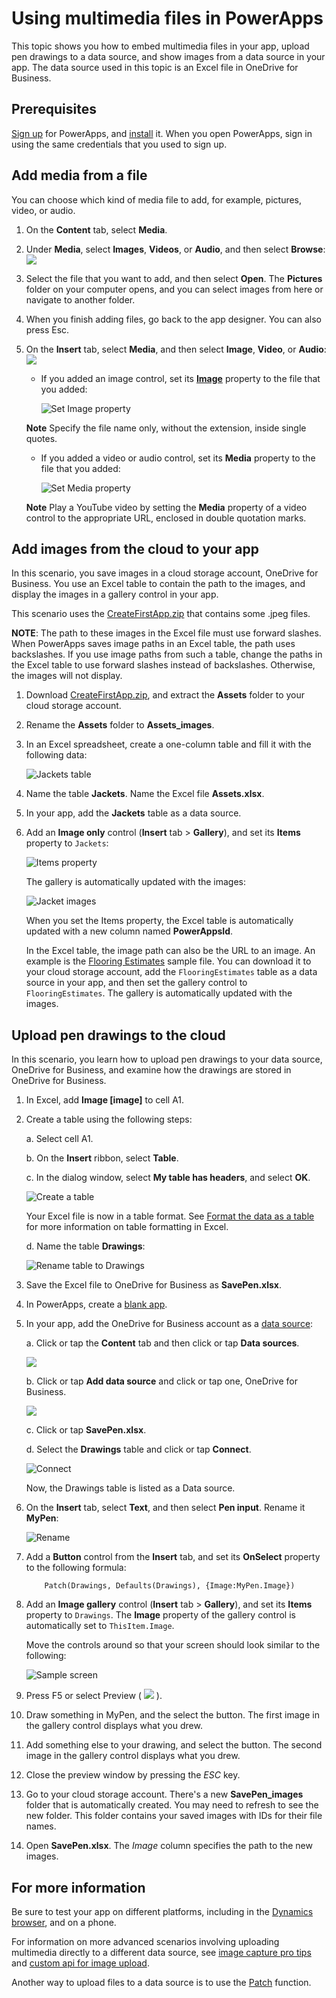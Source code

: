 <properties
	pageTitle="Embed multimedia files into a PowerApps app and upload | Microsoft PowerApps"
	description="Show multimedia files in an app, and upload them to a data source"
	services=""
	suite="powerapps"
	documentationCenter="na"
	authors="RickSaling"
	manager="anneta"
	editor=""
	tags=""/>
<tags
   ms.service="powerapps"
   ms.devlang="na"
   ms.topic="article"
   ms.tgt_pltfrm="na"
   ms.workload="na"
   ms.date="01/17/2017"
   ms.author="ricksal"/>

# Using multimedia files in PowerApps

This topic shows you how to embed multimedia files in your app, upload pen drawings to a data source, and show images from a data source in your app. The data source used in this topic is an Excel file in OneDrive for Business.

## Prerequisites

[Sign up](../articles/signup-for-powerapps.md) for PowerApps, and [install](http://aka.ms/powerappsinstall) it. When you open PowerApps, sign in using the same credentials that you used to sign up.

## Add media from a file ##
You can choose which kind of media file to add, for example, pictures, video, or audio.

1. On the **Content** tab, select **Media**.
2. Under **Media**, select **Images**, **Videos**, or **Audio**, and then select **Browse**:  
	![][1]  
3. Select the file that you want to add, and then select **Open**. The **Pictures** folder on your computer opens, and you can select images from here or navigate to another folder.
4. When you finish adding files, go back to the app designer. You can also press Esc.
5. On the **Insert** tab, select **Media**, and then select **Image**, **Video**, or **Audio**:  
	![][8]

	- If you added an image control, set its **[Image](controls/properties-visual.md)** property to the file that you added:  

		![Set Image property](./media/add-images-pictures-audio-video/imageproperty.png)

	**Note** Specify the file name only, without the extension, inside single quotes.

	- If you added a video or audio control, set its **Media** property to the file that you added:  

		![Set Media property][10]

	**Note** Play a YouTube video by setting the **Media** property of a video control to the appropriate URL, enclosed in double quotation marks.

## Add images from the cloud to your app

In this scenario, you save images in a cloud storage account, OneDrive for Business. You use an Excel table to contain the path to the images, and display the images in a gallery control in your app.

This scenario uses the [CreateFirstApp.zip](http://pwrappssamples.blob.core.windows.net/samples/CreateFirstApp.zip) that contains some .jpeg files.

**NOTE**: The path to these images in the Excel file must use forward slashes. When PowerApps saves image paths in an Excel table, the path uses backslashes. If you use image paths from such a table, change the paths in the Excel table to use forward slashes instead of backslashes. Otherwise, the images will not display.  

1. Download [CreateFirstApp.zip](http://pwrappssamples.blob.core.windows.net/samples/CreateFirstApp.zip), and extract the **Assets** folder to your cloud storage account.

2. Rename the **Assets** folder to **Assets_images**.
3. In an Excel spreadsheet, create a one-column table and fill it with the following data:

	![Jackets table](./media/add-images-pictures-audio-video/jackets.png)

4. Name the table **Jackets**. Name the Excel file **Assets.xlsx**.

5. In your app, add the **Jackets** table as a data source.  

6. Add an **Image only** control (**Insert** tab > **Gallery**), and set its **Items** property to `Jackets`:  

	![Items property](./media/add-images-pictures-audio-video/items-jackets.png)

	The gallery is automatically updated with the images:  

	![Jacket images](./media/add-images-pictures-audio-video/images.png)

	When you set the Items property, the Excel table is automatically updated with a new column named __PowerAppsId__.

	In the Excel table, the image path can also be the URL to an image. An example is the [Flooring Estimates](http://pwrappssamples.blob.core.windows.net/samples/FlooringEstimates.xlsx) sample file. You can download it to your cloud storage account, add the `FlooringEstimates` table as a data source in your app, and then set the gallery control to `FlooringEstimates`. The gallery is automatically updated with the images.


## Upload pen drawings to the cloud

In this scenario, you learn how to upload pen drawings to your data source, OneDrive for Business, and examine how the drawings are stored in OneDrive for Business.

1. In Excel, add **Image [image]** to cell A1.

2.	Create a table using the following steps:    

	a. Select cell A1.

	b. On the **Insert** ribbon, select **Table**.

	c. In the dialog window, select **My table has headers**, and select **OK**.

	![Create a table](./media/add-images-pictures-audio-video/create-table.png)

	Your Excel file is now in a table format. See [Format the data as a table](https://support.office.com/en-us/article/Format-an-Excel-table-6789619F-C889-495C-99C2-2F971C0E2370) for more information on table formatting in Excel.

	d. Name the table **Drawings**:  

	![Rename table to Drawings](./media/add-images-pictures-audio-video/name-media-table.png)

3. Save the Excel file to OneDrive for Business as **SavePen.xlsx**.

4.	In PowerApps, create a [blank app](get-started-create-from-blank.md).

5.	In your app, add the OneDrive for Business account as a [data source](add-data-connection.md):

	a.	Click or tap the **Content** tab and then click or tap **Data sources**.

	![](./media/add-images-pictures-audio-video/choose-data-sources.png)

	b.	Click or tap **Add data source** and click or tap one, OneDrive for Business.

	![](./media/add-images-pictures-audio-video/select-source.png)

	c.	Click or tap **SavePen.xlsx**.

	d.	Select the **Drawings** table and click or tap **Connect**.

	![Connect](./media/add-images-pictures-audio-video/savepen.png)  

	Now, the Drawings table is listed as a Data source.

6.  On the **Insert** tab, select **Text**, and then select **Pen input**. Rename it **MyPen**:  

	![Rename](./media/add-images-pictures-audio-video/rename-mypen.png)

7.	Add a **Button** control from the **Insert** tab, and set its **OnSelect** property to the following formula:

			Patch(Drawings, Defaults(Drawings), {Image:MyPen.Image})

8.	Add an **Image gallery** control (**Insert** tab > **Gallery**), and set its **Items** property to `Drawings`. The **Image** property of the gallery control is automatically set to `ThisItem.Image`.

	Move the controls around so that your screen should look similar to the following:  

	![Sample screen](./media/add-images-pictures-audio-video/screen.png)

8.	Press F5 or select Preview ( ![](./media/add-images-pictures-audio-video/preview.png) ).

9. Draw something in MyPen, and the select the button. The first image in the gallery control displays what you drew.

10. Add something else to your drawing, and select the button. The second image in the gallery control displays what you drew.

11.	Close the preview window by pressing the *ESC* key.

12. Go to your cloud storage account. There's a new **SavePen_images** folder that is automatically created. You may need to refresh to see the new folder. This folder contains your saved images with IDs for their file names.

10.	Open **SavePen.xlsx**. The *Image* column specifies the path to the new images.


## For more information

Be sure to test your app on different platforms, including in the [Dynamics browser](https://home.dynamics.com/), and on a phone.

For information on more advanced scenarios involving uploading multimedia directly to a different data source, see [image capture pro tips](https://powerapps.microsoft.com/blog/image-capture-pro-tips/) and [custom api for image upload](https://powerapps.microsoft.com/blog/custom-api-for-image-upload/).

Another way to upload files to a data source is to use the [Patch](functions/function-patch.md) function.


[1]: ./media/add-images-pictures-audio-video/add-image-video-audio-file.png
[3]: ./media/add-images-pictures-audio-video/add-intro-sound.png
[4]: ./media/add-images-pictures-audio-video/add-picture.png
[5]: ./media/add-images-pictures-audio-video/camera-gallery.png
[6]: ./media/add-images-pictures-audio-video/audio-gallery.png
[7]: ./media/add-images-pictures-audio-video/pen-gallery.png
[8]: ./media/add-images-pictures-audio-video/mediaoptions.png
[9]: ./media/add-images-pictures-audio-video/imageproperty.png
[10]: ./media/add-images-pictures-audio-video/mediaproperty.png
[11]: ./media/add-images-pictures-audio-video/renamecamera.png
